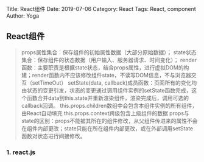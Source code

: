 Title: React组件
Date: 2019-07-06
Category: React
Tags: React, component
Author: Yoga

## React组件
> props属性集合：保存组件的初始属性数据（大部分原始数据）；
state状态集合：保存组件的状态数据（用户输入、服务器请求、时间变化）；
render函数：主要职责是根据state状态，结合props属性，进行虚拟DOM的构建；render函数内不应该修改组件state，不读写DOM信息，不与浏览器交互（setTimeOut）
setState(data, callback)成员函数：页面所有的变化均由状态的变更引发，状态的变更通过调用组件实例的setState函数完成，这个函数合并data到this.state并重新渲染组件，渲染完成后，调用可选的callback回调。
this.props.children数组中会包含本组件实例的所有组件，由React自动填充
this.props.context跨级包含上级组件的数据
props与state的区别：props不能被其所在的组件修改，从父组件传进来的属性不会在组件内部更改；state只能在所在组件内部更改，或在外部调用setState函数对状态进行间接修改。



### 1. react.js